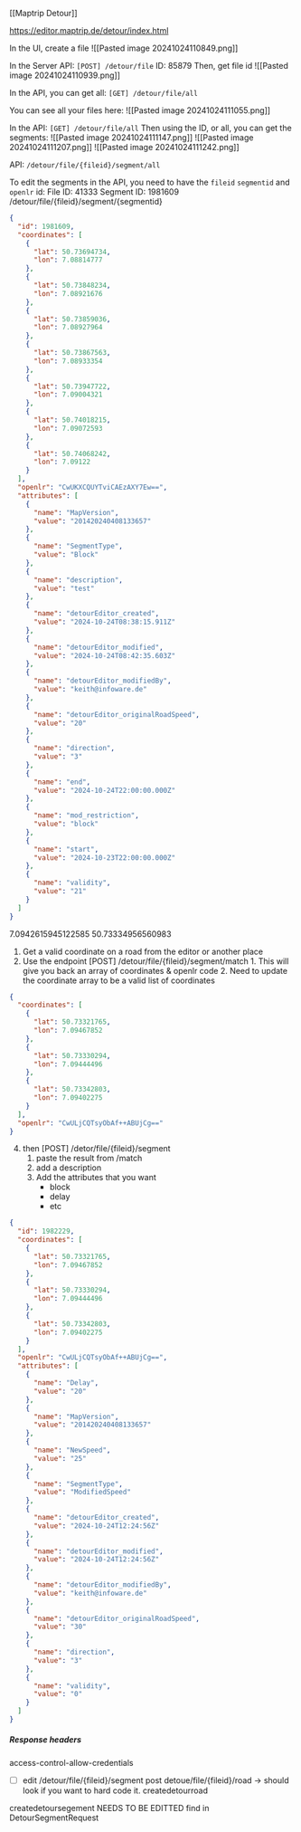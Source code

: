 [[Maptrip Detour]]

https://editor.maptrip.de/detour/index.html

In the UI, create a file 
![[Pasted image 20241024110849.png]]

In the Server API:
`[POST] /detour/file`
ID: 85879
Then, get file id 
![[Pasted image 20241024110939.png]]

In the API,  you can get all:
`[GET] /detour/file/all`

You can see all your files here:
![[Pasted image 20241024111055.png]]

In the API:
`[GET] /detour/file/all`
Then using the ID, or all, you can get the segments: 
![[Pasted image 20241024111147.png]]
![[Pasted image 20241024111207.png]]
![[Pasted image 20241024111242.png]]

API:
`/detour/file/{fileid}/segment/all`

To edit the segments in the API, you need to have the `fileid` `segmentid` and `openlr` id: 
File ID: 41333
Segment ID: 1981609
/detour/file/{fileid}/segment/{segmentid}
```json
{
  "id": 1981609,
  "coordinates": [
    {
      "lat": 50.73694734,
      "lon": 7.08814777
    },
    {
      "lat": 50.73848234,
      "lon": 7.08921676
    },
    {
      "lat": 50.73859036,
      "lon": 7.08927964
    },
    {
      "lat": 50.73867563,
      "lon": 7.08933354
    },
    {
      "lat": 50.73947722,
      "lon": 7.09004321
    },
    {
      "lat": 50.74018215,
      "lon": 7.09072593
    },
    {
      "lat": 50.74068242,
      "lon": 7.09122
    }
  ],
  "openlr": "CwUKXCQUYTviCAEzAXY7Ew==",
  "attributes": [
    {
      "name": "MapVersion",
      "value": "201420240408133657"
    },
    {
      "name": "SegmentType",
      "value": "Block"
    },
    {
      "name": "description",
      "value": "test"
    },
    {
      "name": "detourEditor_created",
      "value": "2024-10-24T08:38:15.911Z"
    },
    {
      "name": "detourEditor_modified",
      "value": "2024-10-24T08:42:35.603Z"
    },
    {
      "name": "detourEditor_modifiedBy",
      "value": "keith@infoware.de"
    },
    {
      "name": "detourEditor_originalRoadSpeed",
      "value": "20"
    },
    {
      "name": "direction",
      "value": "3"
    },
    {
      "name": "end",
      "value": "2024-10-24T22:00:00.000Z"
    },
    {
      "name": "mod_restriction",
      "value": "block"
    },
    {
      "name": "start",
      "value": "2024-10-23T22:00:00.000Z"
    },
    {
      "name": "validity",
      "value": "21"
    }
  ]
}
```
7.0942615945122585 50.73334956560983

1. Get a valid coordinate on a road from the editor or another place
2. Use the endpoint [POST] /detour/file/{fileid}/segment/match
		1. This will give you back an array of coordinates & openlr code
		2. Need to update the coordinate array to be a valid list of coordinates 
```json
{
  "coordinates": [
    {
      "lat": 50.73321765,
      "lon": 7.09467852
    },
    {
      "lat": 50.73330294,
      "lon": 7.09444496
    },
    {
      "lat": 50.73342803,
      "lon": 7.09402275
    }
  ],
  "openlr": "CwULjCQTsyObAf++ABUjCg=="
}
```

4. then [POST] /detor/file/{fileid}/segment
	1. paste the result from /match
	2. add a description 
	3. Add the attributes that you want 
		- block
		- delay
		- etc
```json
{
  "id": 1982229,
  "coordinates": [
    {
      "lat": 50.73321765,
      "lon": 7.09467852
    },
    {
      "lat": 50.73330294,
      "lon": 7.09444496
    },
    {
      "lat": 50.73342803,
      "lon": 7.09402275
    }
  ],
  "openlr": "CwULjCQTsyObAf++ABUjCg==",
  "attributes": [
    {
      "name": "Delay",
      "value": "20"
    },
    {
      "name": "MapVersion",
      "value": "201420240408133657"
    },
    {
      "name": "NewSpeed",
      "value": "25"
    },
    {
      "name": "SegmentType",
      "value": "ModifiedSpeed"
    },
    {
      "name": "detourEditor_created",
      "value": "2024-10-24T12:24:56Z"
    },
    {
      "name": "detourEditor_modified",
      "value": "2024-10-24T12:24:56Z"
    },
    {
      "name": "detourEditor_modifiedBy",
      "value": "keith@infoware.de"
    },
    {
      "name": "detourEditor_originalRoadSpeed",
      "value": "30"
    },
    {
      "name": "direction",
      "value": "3"
    },
    {
      "name": "validity",
      "value": "0"
    }
  ]
}
```

##### Response headers

 access-control-allow-credentials

- [ ] edit /detour/file/{fileid}/segment 
post detoue/file/{fileid}/road -> should look if you want to hard code it. 
createdetourroad

createdetoursegement NEEDS TO BE EDITTED 
find in DetourSegmentRequest